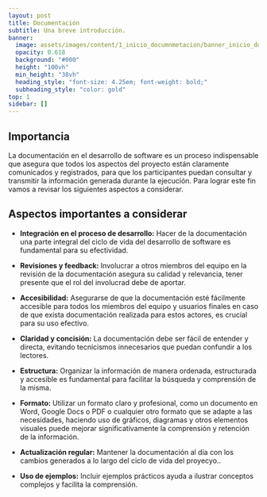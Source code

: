 ```yaml
---
layout: post
title: Documentación
subtitle: Una breve introducción.
banner:
  image: assets/images/content/1_inicio_documnmetacion/banner_inicio_documentacion.jpg
  opacity: 0.618
  background: "#000"
  height: "100vh"
  min_height: "38vh"
  heading_style: "font-size: 4.25em; font-weight: bold;"
  subheading_style: "color: gold"
top: 1
sidebar: []
---
```


## Importancia
La documentación en el desarrollo de software es un proceso indispensable que asegura que todos los aspectos del proyecto están claramente comunicados y registrados, para que los participantes puedan consultar y transmitir la información generada durante la ejecución. Para lograr este fin vamos a revisar los siguientes aspectos a considerar.

## Aspectos importantes a considerar

- **Integración en el proceso de desarrollo:** Hacer de la documentación una parte integral del ciclo de vida del desarrollo de software es fundamental para su efectividad.

- **Revisiones y feedback:** Involucrar a otros miembros del equipo en la revisión de la documentación asegura su calidad y relevancia, tener presente que el rol del involucrad debe de aportar.

- **Accesibilidad:** Asegurarse de que la documentación esté fácilmente accesible para todos los miembros del equipo y usuarios finales en caso de que exista documentación realizada para estos actores, es crucial para su uso efectivo.

- **Claridad y concisión:** La documentación debe ser fácil de entender y directa, evitando tecnicismos innecesarios que puedan confundir a los lectores.

- **Estructura:** Organizar la información de manera ordenada, estructurada y accesible es fundamental para facilitar la búsqueda y comprensión de la misma.

- **Formato:** Utilizar un formato claro y profesional, como un documento en Word, Google Docs o PDF o cualquier otro formato que se adapte a las necesidades, haciendo uso de gráficos, diagramas y otros elementos visuales puede mejorar significativamente la comprensión y retención de la información.

- **Actualización regular:** Mantener la documentación al día con los cambios generados a lo largo del ciclo de vida del proyecyo..

- **Uso de ejemplos:** Incluir ejemplos prácticos ayuda a ilustrar conceptos complejos y facilita la comprensión.

